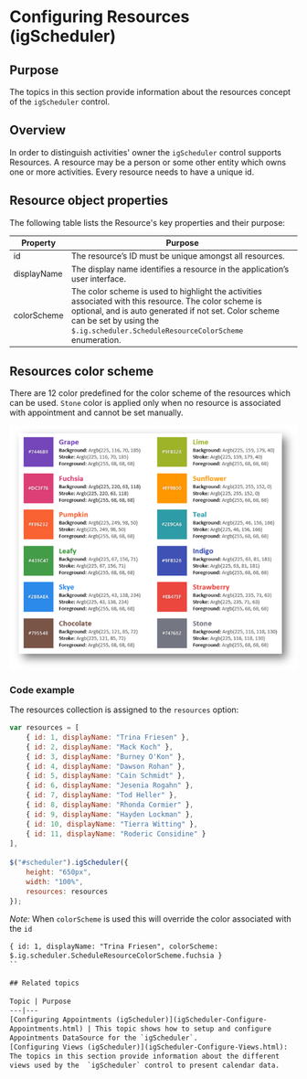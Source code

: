 ﻿<!--
|metadata|
{
    "fileName": "igscheduler-configure-resources",
    "controlName": "igScheduler",
    "tags": ["resources"]
}
|metadata|
-->

# Configuring Resources (igScheduler)


## Purpose

The topics in this section provide information about the resources concept of the `igScheduler` control.

## Overview

In order to distinguish activities' owner the `igScheduler` control supports Resources. A resource may be a person or some other entity which owns one or more activities. Every resource needs to have a unique id.

## Resource object properties

The following table lists the Resource's key properties and their purpose:

Property |	Purpose
---|---
id | The resource’s ID must be unique amongst all resources.
displayName | The display name identifies a resource in the application’s user interface.
colorScheme | The color scheme is used to highlight the activities associated with this resource. The color scheme is optional, and is auto generated if not set. Color scheme can be set by using the `$.ig.scheduler.ScheduleResourceColorScheme` enumeration.

## Resources color scheme
There are 12 color predefined for the color scheme of the resources which can be used. `Stone` color is applied only when no resource is associated with appointment and cannot be set manually.

![Resources color scheme](../images/preDefinedColors.png)

### Code example

The resources collection is assigned to the `resources` option:

```javascript
var resources = [
	{ id: 1, displayName: "Trina Friesen" },
	{ id: 2, displayName: "Mack Koch" },
	{ id: 3, displayName: "Burney O'Kon" },
	{ id: 4, displayName: "Dawson Rohan" },
	{ id: 5, displayName: "Cain Schmidt" },
	{ id: 6, displayName: "Jesenia Rogahn" },
	{ id: 7, displayName: "Tod Heller" },
	{ id: 8, displayName: "Rhonda Cormier" },
	{ id: 9, displayName: "Hayden Lockman" },
	{ id: 10, displayName: "Tierra Witting" },
	{ id: 11, displayName: "Roderic Considine" }
],

$("#scheduler").igScheduler({
    height: "650px",
    width: "100%",
    resources: resources
});

```
*Note:*
When `colorScheme` is used this will override the color associated with the `id`
```
{ id: 1, displayName: "Trina Friesen", colorScheme: $.ig.scheduler.ScheduleResourceColorScheme.fuchsia }
``

## Related topics

Topic | Purpose
---|---
[Configuring Appointments (igScheduler)](igScheduler-Configure-Appointments.html) | This topic shows how to setup and configure Appointments DataSource for the `igScheduler`.
[Configuring Views (igScheduler)](igScheduler-Configure-Views.html): The topics in this section provide information about the different views used by the  `igScheduler` control to present calendar data.